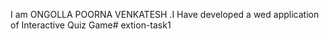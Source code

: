 I am ONGOLLA POORNA VENKATESH .I Have developed a wed application of Interactive Quiz Game# extion-task1
